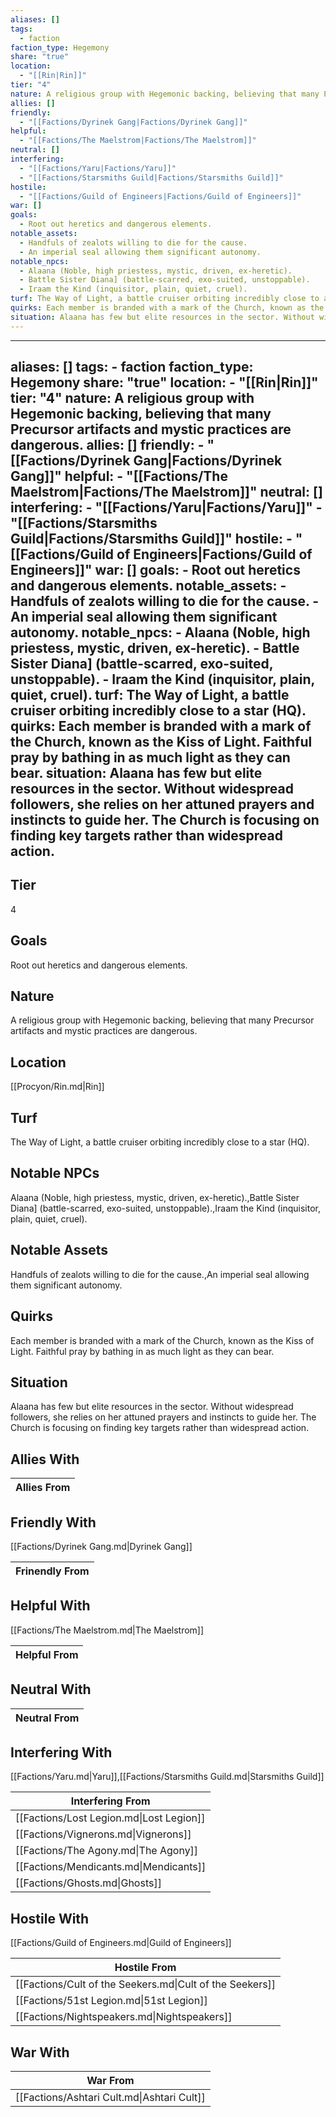 ```yaml
---
aliases: []
tags:
  - faction
faction_type: Hegemony
share: "true"
location:
  - "[[Rin|Rin]]"
tier: "4"
nature: A religious group with Hegemonic backing, believing that many Precursor artifacts and mystic practices are dangerous.
allies: []
friendly:
  - "[[Factions/Dyrinek Gang|Factions/Dyrinek Gang]]"
helpful:
  - "[[Factions/The Maelstrom|Factions/The Maelstrom]]"
neutral: []
interfering:
  - "[[Factions/Yaru|Factions/Yaru]]"
  - "[[Factions/Starsmiths Guild|Factions/Starsmiths Guild]]"
hostile:
  - "[[Factions/Guild of Engineers|Factions/Guild of Engineers]]"
war: []
goals:
  - Root out heretics and dangerous elements.
notable_assets:
  - Handfuls of zealots willing to die for the cause.
  - An imperial seal allowing them significant autonomy.
notable_npcs:
  - Alaana (Noble, high priestess, mystic, driven, ex-heretic).
  - Battle Sister Diana] (battle-scarred, exo-suited, unstoppable).
  - Iraam the Kind (inquisitor, plain, quiet, cruel).
turf: The Way of Light, a battle cruiser orbiting incredibly close to a star (HQ).
quirks: Each member is branded with a mark of the Church, known as the Kiss of Light. Faithful pray by bathing in as much light as they can bear.
situation: Alaana has few but elite resources in the sector. Without widespread followers, she relies on her attuned prayers and instincts to guide her. The Church is focusing on finding key targets rather than widespread action.
---
```

---
aliases: []
tags:
    - faction
faction_type: Hegemony
share: "true"
location:
    - "[[Rin|Rin]]"
tier: "4"
nature: A religious group with Hegemonic backing, believing that many Precursor artifacts and mystic practices are dangerous.
allies: []
friendly:
    - "[[Factions/Dyrinek Gang|Factions/Dyrinek Gang]]"
helpful:
    - "[[Factions/The Maelstrom|Factions/The Maelstrom]]"
neutral: []
interfering:
    - "[[Factions/Yaru|Factions/Yaru]]"
    - "[[Factions/Starsmiths Guild|Factions/Starsmiths Guild]]"
hostile:
    - "[[Factions/Guild of Engineers|Factions/Guild of Engineers]]"
war: []
goals:
    - Root out heretics and dangerous elements.
notable_assets:
    - Handfuls of zealots willing to die for the cause.
    - An imperial seal allowing them significant autonomy.
notable_npcs:
    - Alaana (Noble, high priestess, mystic, driven, ex-heretic).
    - Battle Sister Diana] (battle-scarred, exo-suited, unstoppable).
    - Iraam the Kind (inquisitor, plain, quiet, cruel).
turf: The Way of Light, a battle cruiser orbiting incredibly close to a star (HQ).
quirks: Each member is branded with a mark of the Church, known as the Kiss of Light. Faithful pray by bathing in as much light as they can bear.
situation: Alaana has few but elite resources in the sector. Without widespread followers, she relies on her attuned prayers and instincts to guide her. The Church is focusing on finding key targets rather than widespread action.
---
## Tier

4

## Goals

Root out heretics and dangerous elements.

## Nature

A religious group with Hegemonic backing, believing that many Precursor artifacts and mystic practices are dangerous.

## Location

[[Procyon/Rin.md|Rin]]

## Turf

The Way of Light, a battle cruiser orbiting incredibly close to a star (HQ).

## Notable NPCs

Alaana (Noble, high priestess, mystic, driven, ex-heretic).,Battle Sister Diana] (battle-scarred, exo-suited, unstoppable).,Iraam the Kind (inquisitor, plain, quiet, cruel).

## Notable Assets

Handfuls of zealots willing to die for the cause.,An imperial seal allowing them significant autonomy.

## Quirks

Each member is branded with a mark of the Church, known as the Kiss of Light. Faithful pray by bathing in as much light as they can bear.

## Situation

Alaana has few but elite resources in the sector. Without widespread followers, she relies on her attuned prayers and instincts to guide her. The Church is focusing on finding key targets rather than widespread action.

## Allies With



| Allies From |
| ----------- |


## Friendly With

[[Factions/Dyrinek Gang.md|Dyrinek Gang]]

| Frinendly From |
| -------------- |


## Helpful With

[[Factions/The Maelstrom.md|The Maelstrom]]

| Helpful From |
| ------------ |


## Neutral With




| Neutral From |
| ------------ |



## Interfering With

[[Factions/Yaru.md|Yaru]],[[Factions/Starsmiths Guild.md|Starsmiths Guild]]


| Interfering From                         |
| ---------------------------------------- |
| [[Factions/Lost Legion.md\|Lost Legion]] |
| [[Factions/Vignerons.md\|Vignerons]]     |
| [[Factions/The Agony.md\|The Agony]]     |
| [[Factions/Mendicants.md\|Mendicants]]   |
| [[Factions/Ghosts.md\|Ghosts]]           |



## Hostile With

[[Factions/Guild of Engineers.md|Guild of Engineers]]


| Hostile From                                             |
| -------------------------------------------------------- |
| [[Factions/Cult of the Seekers.md\|Cult of the Seekers]] |
| [[Factions/51st Legion.md\|51st Legion]]                 |
| [[Factions/Nightspeakers.md\|Nightspeakers]]             |



## War With



| War From                                   |
| ------------------------------------------ |
| [[Factions/Ashtari Cult.md\|Ashtari Cult]] |

